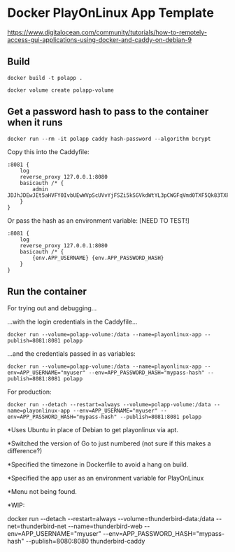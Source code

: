 # Docker PlayOnLinux App Template

https://www.digitalocean.com/community/tutorials/how-to-remotely-access-gui-applications-using-docker-and-caddy-on-debian-9


## Build

```
docker build -t polapp .

docker volume create polapp-volume
```

## Get a password hash to pass to the container when it runs

```
docker run --rm -it polapp caddy hash-password --algorithm bcrypt

```

Copy this into the Caddyfile:

```
:8081 {
    log
    reverse_proxy 127.0.0.1:8080
    basicauth /* {
        admin JDJhJDEwJEt5aHVFY0IvbUEwWVpScUVvYjFSZi5kSGVkdWtYL3pCWGFqVmd0TXF5Qk83TXFrMnVBUEFP
    }
}
```

Or pass the hash as an environment variable: [NEED TO TEST!]

```
:8081 {
    log
    reverse_proxy 127.0.0.1:8080
    basicauth /* {
        {env.APP_USERNAME} {env.APP_PASSWORD_HASH}
    }
}
```


## Run the container

For trying out and debugging...

...with the login credentials in the Caddyfile...

```
docker run --volume=polapp-volume:/data --name=playonlinux-app --publish=8081:8081 polapp
```

...and the credentials passed in as variables:

```
docker run --volume=polapp-volume:/data --name=playonlinux-app --env=APP_USERNAME="myuser" --env=APP_PASSWORD_HASH="mypass-hash" --publish=8081:8081 polapp
```

For production:

```
docker run --detach --restart=always --volume=polapp-volume:/data --name=playonlinux-app --env=APP_USERNAME="myuser" --env=APP_PASSWORD_HASH="mypass-hash" --publish=8081:8081 polapp
```

*Uses Ubuntu in place of Debian to get playonlinux via apt.

*Switched the version of Go to just numbered (not sure if this makes a difference?)

*Specified the timezone in Dockerfile to avoid a hang on build.

*Specified the app user as an environment variable for PlayOnLinux

*Menu not being found.

*WIP:

docker run --detach --restart=always --volume=thunderbird-data:/data --net=thunderbird-net --name=thunderbird-web --env=APP_USERNAME="myuser" --env=APP_PASSWORD_HASH="mypass-hash" --publish=8080:8080 thunderbird-caddy

